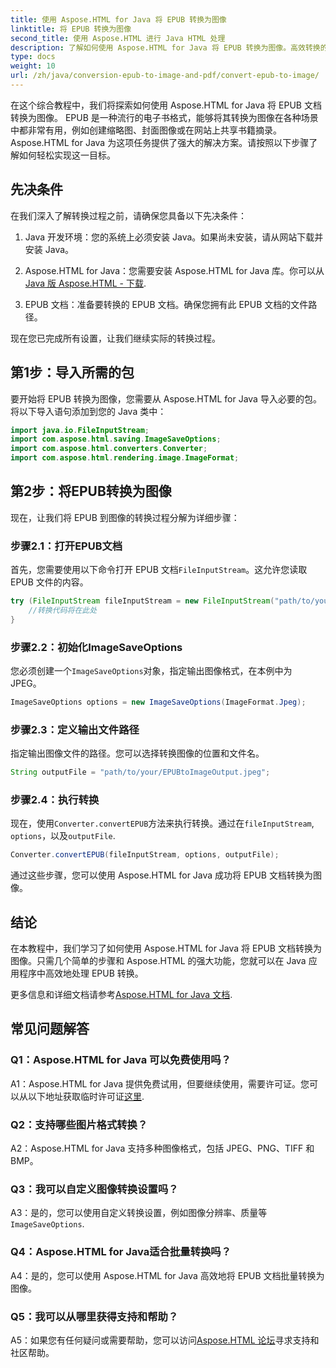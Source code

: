 ```yaml
---
title: 使用 Aspose.HTML for Java 将 EPUB 转换为图像
linktitle: 将 EPUB 转换为图像
second_title: 使用 Aspose.HTML 进行 Java HTML 处理
description: 了解如何使用 Aspose.HTML for Java 将 EPUB 转换为图像。高效转换的简单分步指南。
type: docs
weight: 10
url: /zh/java/conversion-epub-to-image-and-pdf/convert-epub-to-image/
---
```

在这个综合教程中，我们将探索如何使用 Aspose.HTML for Java 将 EPUB 文档转换为图像。 EPUB 是一种流行的电子书格式，能够将其转换为图像在各种场景中都非常有用，例如创建缩略图、封面图像或在网站上共享书籍摘录。 Aspose.HTML for Java 为这项任务提供了强大的解决方案。请按照以下步骤了解如何轻松实现这一目标。

## 先决条件

在我们深入了解转换过程之前，请确保您具备以下先决条件：

1. Java 开发环境：您的系统上必须安装 Java。如果尚未安装，请从网站下载并安装 Java。

2.  Aspose.HTML for Java：您需要安装 Aspose.HTML for Java 库。你可以从[Java 版 Aspose.HTML - 下载](https://releases.aspose.com/html/java/).

3. EPUB 文档：准备要转换的 EPUB 文档。确保您拥有此 EPUB 文档的文件路径。

现在您已完成所有设置，让我们继续实际的转换过程。

## 第1步：导入所需的包

要开始将 EPUB 转换为图像，您需要从 Aspose.HTML for Java 导入必要的包。将以下导入语句添加到您的 Java 类中：

```java
import java.io.FileInputStream;
import com.aspose.html.saving.ImageSaveOptions;
import com.aspose.html.converters.Converter;
import com.aspose.html.rendering.image.ImageFormat;
```

## 第2步：将EPUB转换为图像

现在，让我们将 EPUB 到图像的转换过程分解为详细步骤：

### 步骤2.1：打开EPUB文档

首先，您需要使用以下命令打开 EPUB 文档`FileInputStream`。这允许您读取 EPUB 文件的内容。

```java
try (FileInputStream fileInputStream = new FileInputStream("path/to/your/input.epub")) {
    //转换代码将在此处
}
```

### 步骤2.2：初始化ImageSaveOptions

您必须创建一个`ImageSaveOptions`对象，指定输出图像格式，在本例中为 JPEG。

```java
ImageSaveOptions options = new ImageSaveOptions(ImageFormat.Jpeg);
```

### 步骤2.3：定义输出文件路径

指定输出图像文件的路径。您可以选择转换图像的位置和文件名。

```java
String outputFile = "path/to/your/EPUBtoImageOutput.jpeg";
```

### 步骤2.4：执行转换

现在，使用`Converter.convertEPUB`方法来执行转换。通过在`fileInputStream`, `options`，以及`outputFile`.

```java
Converter.convertEPUB(fileInputStream, options, outputFile);
```

通过这些步骤，您可以使用 Aspose.HTML for Java 成功将 EPUB 文档转换为图像。

## 结论

在本教程中，我们学习了如何使用 Aspose.HTML for Java 将 EPUB 文档转换为图像。只需几个简单的步骤和 Aspose.HTML 的强大功能，您就可以在 Java 应用程序中高效地处理 EPUB 转换。

更多信息和详细文档请参考[Aspose.HTML for Java 文档](https://reference.aspose.com/html/java/).

## 常见问题解答

### Q1：Aspose.HTML for Java 可以免费使用吗？

A1：Aspose.HTML for Java 提供免费试用，但要继续使用，需要许可证。您可以从以下地址获取临时许可证[这里](https://purchase.aspose.com/temporary-license/).

### Q2：支持哪些图片格式转换？

A2：Aspose.HTML for Java 支持多种图像格式，包括 JPEG、PNG、TIFF 和 BMP。

### Q3：我可以自定义图像转换设置吗？

 A3：是的，您可以使用自定义转换设置，例如图像分辨率、质量等`ImageSaveOptions`.

### Q4：Aspose.HTML for Java适合批量转换吗？

A4：是的，您可以使用 Aspose.HTML for Java 高效地将 EPUB 文档批量转换为图像。

### Q5：我可以从哪里获得支持和帮助？

 A5：如果您有任何疑问或需要帮助，您可以访问[Aspose.HTML 论坛](https://forum.aspose.com/)寻求支持和社区帮助。